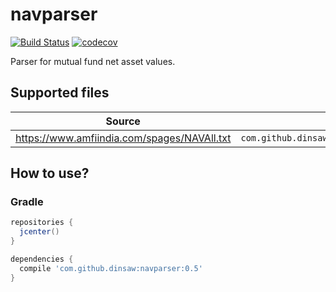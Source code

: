 # navparser 
[![Build Status](https://travis-ci.org/dinsaw/navparser.svg?branch=master)](https://travis-ci.org/dinsaw/navparser)
[![codecov](https://codecov.io/gh/dinsaw/navparser/branch/master/graph/badge.svg)](https://codecov.io/gh/dinsaw/navparser)

Parser for mutual fund net asset values.

## Supported files
|Source|Parser|
|---|---|
|https://www.amfiindia.com/spages/NAVAll.txt|`com.github.dinsaw.navparser.india.AmfiIndiaNavParser`

## How to use?

### Gradle
``` Groovy
repositories {
  jcenter()
}

dependencies {
  compile 'com.github.dinsaw:navparser:0.5'
}
```
